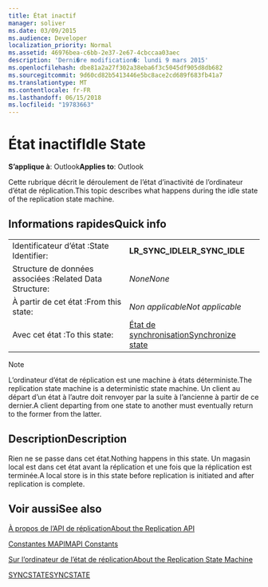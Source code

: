 ```yaml
---
title: État inactif
manager: soliver
ms.date: 03/09/2015
ms.audience: Developer
localization_priority: Normal
ms.assetid: 46976bea-c6bb-2e37-2e67-4cbccaa03aec
description: 'Derni�re modification�: lundi 9 mars 2015'
ms.openlocfilehash: dbe81a2a27f302a38eba6f3c5045df905d8db682
ms.sourcegitcommit: 9d60cd82b5413446e5bc8ace2cd689f683fb41a7
ms.translationtype: MT
ms.contentlocale: fr-FR
ms.lasthandoff: 06/15/2018
ms.locfileid: "19783663"
---
```

# <a name="idle-state"></a><span data-ttu-id="09e6e-103">État inactif</span><span class="sxs-lookup"><span data-stu-id="09e6e-103">Idle State</span></span>

  
  
<span data-ttu-id="09e6e-104">**S’applique à**: Outlook</span><span class="sxs-lookup"><span data-stu-id="09e6e-104">**Applies to**: Outlook</span></span> 
  
 <span data-ttu-id="09e6e-105">Cette rubrique décrit le déroulement de l’état d’inactivité de l’ordinateur d’état de réplication.</span><span class="sxs-lookup"><span data-stu-id="09e6e-105">This topic describes what happens during the idle state of the replication state machine.</span></span> 
  
## <a name="quick-info"></a><span data-ttu-id="09e6e-106">Informations rapides</span><span class="sxs-lookup"><span data-stu-id="09e6e-106">Quick info</span></span>

|||
|:-----|:-----|
|<span data-ttu-id="09e6e-107">Identificateur d’état :</span><span class="sxs-lookup"><span data-stu-id="09e6e-107">State Identifier:</span></span>  <br/> |<span data-ttu-id="09e6e-108">**LR_SYNC_IDLE**</span><span class="sxs-lookup"><span data-stu-id="09e6e-108">**LR_SYNC_IDLE**</span></span> <br/> |
|<span data-ttu-id="09e6e-109">Structure de données associées :</span><span class="sxs-lookup"><span data-stu-id="09e6e-109">Related Data Structure:</span></span>  <br/> | <span data-ttu-id="09e6e-110">*None*</span><span class="sxs-lookup"><span data-stu-id="09e6e-110">*None*</span></span>  <br/> |
|<span data-ttu-id="09e6e-111">À partir de cet état :</span><span class="sxs-lookup"><span data-stu-id="09e6e-111">From this state:</span></span>  <br/> | <span data-ttu-id="09e6e-112">*Non applicable*</span><span class="sxs-lookup"><span data-stu-id="09e6e-112">*Not applicable*</span></span>  <br/> |
|<span data-ttu-id="09e6e-113">Avec cet état :</span><span class="sxs-lookup"><span data-stu-id="09e6e-113">To this state:</span></span>  <br/> |[<span data-ttu-id="09e6e-114">État de synchronisation</span><span class="sxs-lookup"><span data-stu-id="09e6e-114">Synchronize state</span></span>](synchronize-state.md) <br/> |
   
> [!NOTE]
> <span data-ttu-id="09e6e-115">L’ordinateur d’état de réplication est une machine à états déterministe.</span><span class="sxs-lookup"><span data-stu-id="09e6e-115">The replication state machine is a deterministic state machine.</span></span> <span data-ttu-id="09e6e-116">Un client au départ d’un état à l’autre doit renvoyer par la suite à l’ancienne à partir de ce dernier.</span><span class="sxs-lookup"><span data-stu-id="09e6e-116">A client departing from one state to another must eventually return to the former from the latter.</span></span> 
  
## <a name="description"></a><span data-ttu-id="09e6e-117">Description</span><span class="sxs-lookup"><span data-stu-id="09e6e-117">Description</span></span>

<span data-ttu-id="09e6e-118">Rien ne se passe dans cet état.</span><span class="sxs-lookup"><span data-stu-id="09e6e-118">Nothing happens in this state.</span></span> <span data-ttu-id="09e6e-119">Un magasin local est dans cet état avant la réplication et une fois que la réplication est terminée.</span><span class="sxs-lookup"><span data-stu-id="09e6e-119">A local store is in this state before replication is initiated and after replication is complete.</span></span>
  
## <a name="see-also"></a><span data-ttu-id="09e6e-120">Voir aussi</span><span class="sxs-lookup"><span data-stu-id="09e6e-120">See also</span></span>



[<span data-ttu-id="09e6e-121">À propos de l’API de réplication</span><span class="sxs-lookup"><span data-stu-id="09e6e-121">About the Replication API</span></span>](about-the-replication-api.md)
  
[<span data-ttu-id="09e6e-122">Constantes MAPI</span><span class="sxs-lookup"><span data-stu-id="09e6e-122">MAPI Constants</span></span>](mapi-constants.md)
  
[<span data-ttu-id="09e6e-123">Sur l’ordinateur de l’état de réplication</span><span class="sxs-lookup"><span data-stu-id="09e6e-123">About the Replication State Machine</span></span>](about-the-replication-state-machine.md)
  
[<span data-ttu-id="09e6e-124">SYNCSTATE</span><span class="sxs-lookup"><span data-stu-id="09e6e-124">SYNCSTATE</span></span>](syncstate.md)

